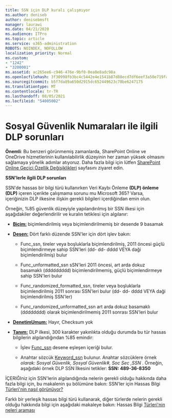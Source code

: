 ```yaml
---
title: SSN için DLP kuralı çalışmıyor
ms.author: deniseb
author: denisebmsft
manager: laurawi
ms.date: 04/21/2020
ms.audience: ITPro
ms.topic: article
ms.service: o365-administration
ROBOTS: NOINDEX, NOFOLLOW
localization_priority: Normal
ms.custom:
- "1242"
- "3200001"
ms.assetid: ac265ee6-c946-476e-9bf0-0ea0e8adc98a
ms.openlocfilehash: 3f30998fb3bc4c5442e4e1541b87d88ecd7df6eef3a50e719fa5014eb86af39c
ms.sourcegitcommit: b5f7da89a650d2915dc652449623c78be6247175
ms.translationtype: MT
ms.contentlocale: tr-TR
ms.lasthandoff: 08/05/2021
ms.locfileid: "54005002"
---
```

# <a name="dlp-issues-with-social-security-numbers"></a>Sosyal Güvenlik Numaraları ile ilgili DLP sorunları

**Önemli**: Bu benzeri görünmemiş zamanlarda, SharePoint Online ve OneDrive hizmetlerinin kullanılabilirlik düzeyinin her zaman yüksek olmasını sağlamaya yönelik adımlar atıyoruz. Daha fazla bilgi için lütfen [SharePoint Online Geçici Özellik Değişiklikleri](https://aka.ms/ODSPAdjustments) sayfasını ziyaret edin.

**SSN'lerle ilgili DLP sorunları**

SSN'de hassas bir bilgi türü kullanırken Veri Kaybı Önleme **(DLP) önleme (DLP)** içeren içerikte çalışmama sorunu mu Microsoft 365?  Varsa, içeriğinizin DLP ilkesine ilişkin gerekli bilgileri içerdiğindan emin olun. 
  
Örneğin, %85 güvenlik düzeyiyle yapılandırılmış bir SSN ilkesi için aşağıdakiler değerlendirilir ve kuralın tetiklesi için algılanır:
  
- **[Biçim:](https://docs.microsoft.com/microsoft-365/compliance/sensitive-information-type-entity-definitions#format-80)** biçimlendirilmiş veya biçimlendirilmemiş bir desende 9 basamak

- **[Desen:](https://msconnect.microsoft.com/https:/docs.microsoft.com/office365/securitycompliance/what-the-sensitive-information-types-look-for#pattern-80)** Dört farklı düzende SSN'ler için dört işlev bakın:

  - Func_ssn, tireler veya boşluklarla biçimlendirilmiş, 2011 öncesi güçlü biçimlendirmeye sahip SSN'leri (dd- dd- dddd VEYA daği biçimlendirilmiş) bulur

  - Func_unformatted_ssn sSN'leri 2011 öncesi, art arda dokuz basamaklı (ddddddddd) biçimlendirilmemiş, güçlü biçimlendirmeye sahip SSN'leri bulur

  - Func_randomized_formatted_ssn, tireler veya boşluklarla biçimlendirilmiş 2011 sonrası SSN'leri bulur (dd- dd- dddd VEYA daği biçimlendirilmiş SSN'ler)

  - Func_randomized_unformatted_ssn art arda dokuz basamaklı (dddddddd) olarak biçimlendirilmemiş 2011 sonrası SSN'leri bulur

- **[DenetimUmum:](https://docs.microsoft.com/microsoft-365/compliance/sensitive-information-type-entity-definitions#checksum-79)** Hayır, Checksum yok

- **[Tanım:](https://docs.microsoft.com/microsoft-365/compliance/sensitive-information-type-entity-definitions#definition-80)** DLP ilkesi, 300 karakter yakınlıkta olduğu durumda bu tür hassas bilgilerin algılandığından %85 emindir:

  - İşlev [Func_ssn](https://docs.microsoft.com/microsoft-365/compliance/sensitive-information-type-entity-definitions#pattern-80) desene eşleşen içeriği bulur.

  - Anahtar sözcük [Keyword_ssn](https://docs.microsoft.com/microsoft-365/compliance/sensitive-information-type-entity-definitions#keyword_ssn) bulunur. Anahtar sözcüklere örnek  *olarak: Sosyal Güvenlik, Sosyal Güvenlik#, Soc Sec ,SSN*  . Örneğin, aşağıdaki örnek DLP SSN İlkesini tetikler: **SSN: 489-36-8350**
  
İÇERIĞIniz için SSN'lerin algılandığında nelerin gerekli olduğu hakkında daha fazla bilgi için, bu makalenin şu bölümüne bakın: SSN'ler için Hassas Bilgi [Türleri'nin nasıl görünüyor?](https://docs.microsoft.com/microsoft-365/compliance/sensitive-information-type-entity-definitions#us-social-security-number-ssn)
  
Farklı bir yerleşik hassas bilgi türü kullanarak, diğer türlerde nelerin gerekli olduğu hakkında bilgi için aşağıdaki makaleye bakın: Hassas Bilgi [Türleri'nin neleri araması](https://docs.microsoft.com/microsoft-365/compliance/sensitive-information-type-entity-definitions)
  